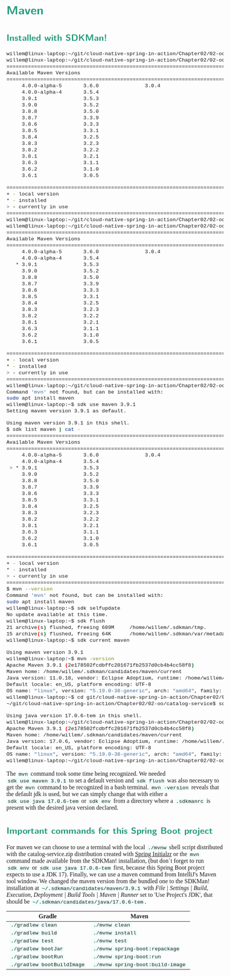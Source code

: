<style>
body {
  font-family: "Gentium Basic", Cardo , "Linux Libertine o", "Palatino Linotype", Cambria, serif;
  font-size: 100% !important;
  padding-right: 12%;
}
code {
	padding: 0 .25em;
	
	white-space: pre;
	font-family: "Tlwg mono", Consolas, "Liberation Mono", Menlo, Courier, monospace;
	
	background-color: #ECFFFA;
	//border: 1px solid #ccc;
	//border-radius: 3px;
}

kbd {
	display: inline-block;
	padding: 3px 5px;
	font-family: "Tlwg mono", Consolas, "Liberation Mono", Menlo, Courier, monospace;
	line-height: 10px;
	color: #555;
	vertical-align: middle;
	background-color: #ECFFFA;
	border: solid 1px #ccc;
	border-bottom-color: #bbb;
	border-radius: 3px;
	box-shadow: inset 0 -1px 0 #bbb;
}

h1,h2,h3,h4,h5 {
  color: #269B7D; 
  font-family: "fira sans", "Latin Modern Sans", Calibri, "Trebuchet MS", sans-serif;
}

</style>

# Maven

## Installed with SDKMan!
```bash
willem@linux-laptop:~/git/cloud-native-spring-in-action/Chapter02/02-oo/catalog-service$ sdk list maven
willem@linux-laptop:~/git/cloud-native-spring-in-action/Chapter02/02-oo/catalog-service$ sdk list maven | cat -
================================================================================
Available Maven Versions
================================================================================
     4.0.0-alpha-5       3.6.0               3.0.4                              
     4.0.0-alpha-4       3.5.4                                                  
     3.9.1               3.5.3                                                  
     3.9.0               3.5.2                                                  
     3.8.8               3.5.0                                                  
     3.8.7               3.3.9                                                  
     3.8.6               3.3.3                                                  
     3.8.5               3.3.1                                                  
     3.8.4               3.2.5                                                  
     3.8.3               3.2.3                                                  
     3.8.2               3.2.2                                                  
     3.8.1               3.2.1                                                  
     3.6.3               3.1.1                                                  
     3.6.2               3.1.0                                                  
     3.6.1               3.0.5                                                  

================================================================================
+ - local version
* - installed
> - currently in use
================================================================================
willem@linux-laptop:~/git/cloud-native-spring-in-action/Chapter02/02-oo/catalog-service$ sdk install maven 3.9.1
willem@linux-laptop:~/git/cloud-native-spring-in-action/Chapter02/02-oo/catalog-service$ sdk list maven | cat -
================================================================================
Available Maven Versions
================================================================================
     4.0.0-alpha-5       3.6.0               3.0.4                              
     4.0.0-alpha-4       3.5.4                                                  
   * 3.9.1               3.5.3                                                  
     3.9.0               3.5.2                                                  
     3.8.8               3.5.0                                                  
     3.8.7               3.3.9                                                  
     3.8.6               3.3.3                                                  
     3.8.5               3.3.1                                                  
     3.8.4               3.2.5                                                  
     3.8.3               3.2.3                                                  
     3.8.2               3.2.2                                                  
     3.8.1               3.2.1                                                  
     3.6.3               3.1.1                                                  
     3.6.2               3.1.0                                                  
     3.6.1               3.0.5                                                  

================================================================================
+ - local version
* - installed
> - currently in use
================================================================================
willem@linux-laptop:~/git/cloud-native-spring-in-action/Chapter02/02-oo/catalog-service$ mvn --version
Command 'mvn' not found, but can be installed with:
sudo apt install maven
willem@linux-laptop:~$ sdk use maven 3.9.1
Setting maven version 3.9.1 as default.

Using maven version 3.9.1 in this shell.
$ sdk list maven | cat -
================================================================================
Available Maven Versions
================================================================================
     4.0.0-alpha-5       3.6.0               3.0.4                              
     4.0.0-alpha-4       3.5.4                                                  
 > * 3.9.1               3.5.3                                                  
     3.9.0               3.5.2                                                  
     3.8.8               3.5.0                                                  
     3.8.7               3.3.9                                                  
     3.8.6               3.3.3                                                  
     3.8.5               3.3.1                                                  
     3.8.4               3.2.5                                                  
     3.8.3               3.2.3                                                  
     3.8.2               3.2.2                                                  
     3.8.1               3.2.1                                                  
     3.6.3               3.1.1                                                  
     3.6.2               3.1.0                                                  
     3.6.1               3.0.5                                                  

================================================================================
+ - local version
* - installed
> - currently in use
================================================================================
$ mvn --version
Command 'mvn' not found, but can be installed with:
sudo apt install maven
willem@linux-laptop:~$ sdk selfupdate
No update available at this time.
willem@linux-laptop:~$ sdk flush
21 archive(s) flushed, freeing 689M     /home/willem/.sdkman/tmp.
15 archive(s) flushed, freeing 64K      /home/willem/.sdkman/var/metadata.
willem@linux-laptop:~$ sdk current maven

Using maven version 3.9.1
willem@linux-laptop:~$ mvn -version
Apache Maven 3.9.1 (2e178502fcdbffc201671fb2537d0cb4b4cc58f8)
Maven home: /home/willem/.sdkman/candidates/maven/current
Java version: 11.0.18, vendor: Eclipse Adoptium, runtime: /home/willem/.sdkman/candidates/java/11.0.18-tem
Default locale: en_US, platform encoding: UTF-8
OS name: "linux", version: "5.19.0-38-generic", arch: "amd64", family: "unix"
willem@linux-laptop:~$ cd git/cloud-native-spring-in-action/Chapter02/02-oo/catalog-service
~/git/cloud-native-spring-in-action/Chapter02/02-oo/catalog-service$ sdk env

Using java version 17.0.6-tem in this shell.
willem@linux-laptop:~/git/cloud-native-spring-in-action/Chapter02/02-oo/catalog-service$ mvn -version
Apache Maven 3.9.1 (2e178502fcdbffc201671fb2537d0cb4b4cc58f8)
Maven home: /home/willem/.sdkman/candidates/maven/current
Java version: 17.0.6, vendor: Eclipse Adoptium, runtime: /home/willem/.sdkman/candidates/java/17.0.6-tem
Default locale: en_US, platform encoding: UTF-8
OS name: "linux", version: "5.19.0-38-generic", arch: "amd64", family: "unix"
willem@linux-laptop:~/git/cloud-native-spring-in-action/Chapter02/02-oo/catalog-service$ 

```

The `mvn` command took some time being recognized. We needed `sdk use maven 3.9.1` to set a default version and 
`sdk flush` was also necessary to get the `mvn` command to be recognized in a bash terminal.
`mvn -version` reveals that the default jdk is used, but we can simply change that with either a
`sdk use java 17.0.6-tem` or `sdk env` from a directory where a `.sdkmanrc` is present with the desired java version
declared.

## Important commands for this Spring Boot project
For maven we can choose to use a terminal with the local `./mvnw` shell script distributed with the catalog-service.zip 
distribution created with [Spring Initialzr](https://start.spring.io/) or the `mvn` command made available from the
SDKMan! installation, (but don´t forget to run `sdk env` or `sdk use java 17.0.6-tem` first, because this Spring Boot
project expects to use a JDK 17). Finally, we can use a maven command from IntelliJ's Maven tool window. We changed the
maven version from the bundled one to the SDKMan! installation at `~/.sdkman/candidates/maven/3.9.1` with 
*File | Settings | Build, Execution, Deployment | Build Tools | Maven | Runner* set to 'Use Project's JDK', that should
be `~/.sdkman/candidates/java/17.0.6-tem`.


Gradle                      | Maven
--------------------------- | ---------------------------------
`./gradlew clean`           | `./mvnw clean`
`./gradlew build`           | `./mvnw install`
`./gradlew test`            | `./mvnw test`
`./gradlew bootJar`         | `./mvnw spring-boot:repackage`
`./gradlew bootRun`         | `./mvnw spring-boot:run`
`./gradlew bootBuildImage`  | `./mvnw spring-boot:build-image`